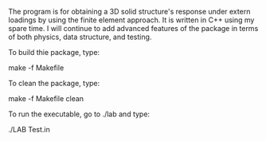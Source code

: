 The program is for obtaining a 3D solid structure's response under extern loadings by using the finite element approach. It is written in C++ using my spare time. I will continue to add advanced features of the package in terms of both physics, data structure, and testing.

To build thie package, type:

make -f Makefile

To clean the package, type:

make -f Makefile clean

To run the executable, go to ./lab and type:

./LAB Test.in
